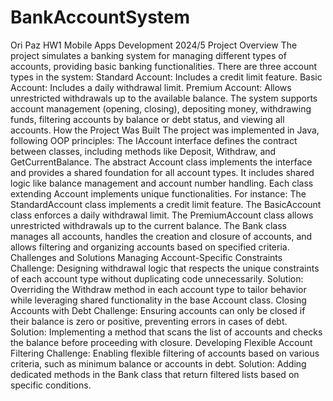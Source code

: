 # BankAccountSystem
Ori Paz HW1 Mobile Apps Development 2024/5
Project Overview
The project simulates a banking system for managing different types of accounts, providing basic banking functionalities.
There are three account types in the system:
Standard Account: Includes a credit limit feature.
Basic Account: Includes a daily withdrawal limit.
Premium Account: Allows unrestricted withdrawals up to the available balance.
The system supports account management (opening, closing), depositing money, withdrawing funds, filtering accounts by balance or debt status, and viewing all accounts.
How the Project Was Built
The project was implemented in Java, following OOP principles:
The IAccount interface defines the contract between classes, including methods like Deposit, Withdraw, and GetCurrentBalance.
The abstract Account class implements the interface and provides a shared foundation for all account types. It includes shared logic like balance management and account number handling.
Each class extending Account implements unique functionalities. For instance:
The StandardAccount class implements a credit limit feature.
The BasicAccount class enforces a daily withdrawal limit.
The PremiumAccount class allows unrestricted withdrawals up to the current balance.
The Bank class manages all accounts, handles the creation and closure of accounts, and allows filtering and organizing accounts based on specified criteria.
Challenges and Solutions
Managing Account-Specific Constraints
Challenge: Designing withdrawal logic that respects the unique constraints of each account type without duplicating code unnecessarily.
Solution: Overriding the Withdraw method in each account type to tailor behavior while leveraging shared functionality in the base Account class.
Closing Accounts with Debt
Challenge: Ensuring accounts can only be closed if their balance is zero or positive, preventing errors in cases of debt.
Solution: Implementing a method that scans the list of accounts and checks the balance before proceeding with closure.
Developing Flexible Account Filtering
Challenge: Enabling flexible filtering of accounts based on various criteria, such as minimum balance or accounts in debt.
Solution: Adding dedicated methods in the Bank class that return filtered lists based on specific conditions.
